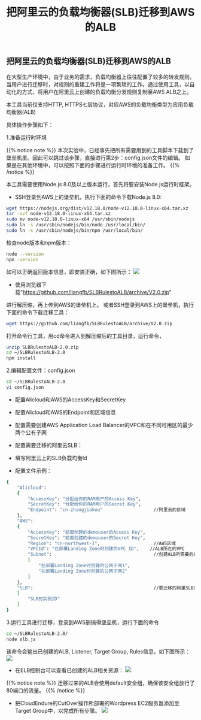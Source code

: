 ﻿---
title: "把阿里云的负载均衡器(SLB)迁移到AWS的ALB"
chapter: false
weight: 84
---

## 把阿里云的负载均衡器(SLB)迁移到AWS的ALB

在大型生产环境中，由于业务的需求，负载均衡器上往往配置了较多的转发规则。当用户进行迁移时，对规则的重建工作将是一项繁琐的工作。通过使用工具，以自动化的方式，将用户在阿里云上创建的负载均衡分发规则复制至AWS ALB之上。

本工具当前仅支持HTTP, HTTPS七层协议，对应AWS的负载均衡类型为应用负载均衡器(ALB)

具体操作步骤如下：

1.准备运行时环境

{{% notice note %}}
本次实验中，已经事先把所有需要用到的工具脚本下载到了堡垒机里。因此可以跳过该步骤，直接进行第2步：config.json文件的编辑。
如果是在其他环境中，可以按照下面的步骤进行运行时环境的准备工作。
{{% /notice  %}}

本工具需要使用Node.js 8.0及以上版本运行，首先将要安装Node.js运行时框架。

* SSH登录到AWS上的堡垒机，执行下面的命令下载Node.js 8.0:
```bash
wget https://nodejs.org/dist/v12.18.0/node-v12.18.0-linux-x64.tar.xz
tar -xvf node-v12.18.0-linux-x64.tar.xz
sudo mv node-v12.18.0-linux-x64 /usr/sbin/nodejs
sudo ln -s /usr/sbin/nodejs/bin/node /usr/local/bin/
sudo ln -s /usr/sbin/nodejs/bin/npm /usr/local/bin/
```

检查node版本和npm版本：
```bash
node --version
npm -version
```

如可以正确返回版本信息，即安装正确，如下图所示：
![](/images/Failover/512.png)

* 使用浏览器下载"https://github.com/liangfb/SLBRulestoALB/archive/V2.0.zip"

进行解压缩，再上传到AWS的堡垒机上。
或者SSH登录到AWS上的堡垒机，执行下面的命令下载迁移工具：

```bash
wget https://github.com/liangfb/SLBRulestoALB/archive/V2.0.zip
```

打开命令行工具，用cd命令进入到解压缩后的工具目录，运行命令，

```bash
unzip SLBRulestoALB-2.0.zip
cd ~/SLBRulestoALB-2.0
npm install
```

2.编辑配置文件：config.json

```bash
cd ~/SLBRulestoALB-2.0
vi config.json
```

- 配置Alicloud和AWS的AccessKey和SecretKey

- 配置Alicloud和AWS的Endpoint和区域信息

- 配置需要创建AWS Application Load Balancer的VPC和在不同可用区的最少两个公有子网

- 配置需要迁移的阿里云SLB：

- 填写阿里云上的SLB负载均衡Id

- 配置文件示例：

```bash
{
    "Alicloud":
    {
        "AccessKey": "分配给你的RAM用户的Access Key",
        "SecretKey": "分配给你的RAM用户的Secret Key",
        "Endpoint": "cn-zhangjiakou"                   //阿里云的区域
    },
    "AWS":
    {
        "AccessKey": "前面创建的demouser的Access Key",
        "SecretKey": "前面创建的demouser的Secret Key",
        "Region": "cn-northwest-1",                    //AWS区域
        "VPCId": "在部署Landing Zone时创建的VPC ID",    //ALB所在的VPC
        "Subnet":                                      //创建ALB所需要的最少两个在不同可用区的公有子网
        [
            "在部署Landing Zone时创建的公网子网1",
            "在部署Landing Zone时创建的公网子网2"
        ]
    },
    "SLB":                                             //要迁移的阿里SLB的实例ID列表
    [
        "SLB的实例ID"
    ]
}
```

3.运行工具进行迁移，登录到AWS删搞得堡垒机，运行下面的命令

```bash
cd ~/SLBRulestoALB-2.0/
node slb.js
```

该命令会输出已创建的ALB, Listener, Target Group, Rules信息，如下图所示：
![](/images/Failover/nodejsoutput.png)

* 在ELB控制台可以查看已创建的ALB相关资源：
![](/images/Failover/532.png)

{{% notice note %}}
迁移过来的ALB会使用default安全组，确保该安全组放行了80端口的流量。
{{% /notice  %}}

* 把CloudEndure的CutOver操作所部署的Wordpress EC2服务器添加至Target Group中，以完成所有步骤。
![](/images/Failover/531.png)



